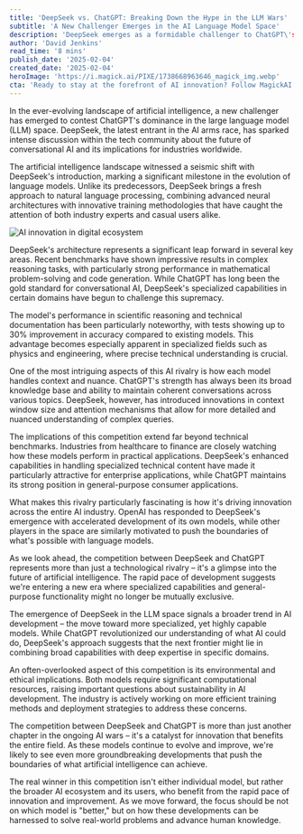 ```yaml
---
title: 'DeepSeek vs. ChatGPT: Breaking Down the Hype in the LLM Wars'
subtitle: 'A New Challenger Emerges in the AI Language Model Space'
description: 'DeepSeek emerges as a formidable challenger to ChatGPT\'s dominance in the LLM space, showcasing superior performance in specialized technical tasks while driving innovation across the AI industry. This rivalry represents a pivotal moment in AI development, pushing the boundaries of what\'s possible in artificial intelligence.'
author: 'David Jenkins'
read_time: '8 mins'
publish_date: '2025-02-04'
created_date: '2025-02-04'
heroImage: 'https://i.magick.ai/PIXE/1738668963646_magick_img.webp'
cta: 'Ready to stay at the forefront of AI innovation? Follow MagickAI on LinkedIn for expert insights and analysis on the latest developments in artificial intelligence. Join our community of tech enthusiasts and industry leaders shaping the future of AI.'
---
```


In the ever-evolving landscape of artificial intelligence, a new challenger has emerged to contest ChatGPT's dominance in the large language model (LLM) space. DeepSeek, the latest entrant in the AI arms race, has sparked intense discussion within the tech community about the future of conversational AI and its implications for industries worldwide.

The artificial intelligence landscape witnessed a seismic shift with DeepSeek's introduction, marking a significant milestone in the evolution of language models. Unlike its predecessors, DeepSeek brings a fresh approach to natural language processing, combining advanced neural architectures with innovative training methodologies that have caught the attention of both industry experts and casual users alike.

![AI innovation in digital ecosystem](https://i.magick.ai/PIXE/1738668963649_magick_img.webp)

DeepSeek's architecture represents a significant leap forward in several key areas. Recent benchmarks have shown impressive results in complex reasoning tasks, with particularly strong performance in mathematical problem-solving and code generation. While ChatGPT has long been the gold standard for conversational AI, DeepSeek's specialized capabilities in certain domains have begun to challenge this supremacy.

The model's performance in scientific reasoning and technical documentation has been particularly noteworthy, with tests showing up to 30% improvement in accuracy compared to existing models. This advantage becomes especially apparent in specialized fields such as physics and engineering, where precise technical understanding is crucial.

One of the most intriguing aspects of this AI rivalry is how each model handles context and nuance. ChatGPT's strength has always been its broad knowledge base and ability to maintain coherent conversations across various topics. DeepSeek, however, has introduced innovations in context window size and attention mechanisms that allow for more detailed and nuanced understanding of complex queries.

The implications of this competition extend far beyond technical benchmarks. Industries from healthcare to finance are closely watching how these models perform in practical applications. DeepSeek's enhanced capabilities in handling specialized technical content have made it particularly attractive for enterprise applications, while ChatGPT maintains its strong position in general-purpose consumer applications.

What makes this rivalry particularly fascinating is how it's driving innovation across the entire AI industry. OpenAI has responded to DeepSeek's emergence with accelerated development of its own models, while other players in the space are similarly motivated to push the boundaries of what's possible with language models.

As we look ahead, the competition between DeepSeek and ChatGPT represents more than just a technological rivalry – it's a glimpse into the future of artificial intelligence. The rapid pace of development suggests we're entering a new era where specialized capabilities and general-purpose functionality might no longer be mutually exclusive.

The emergence of DeepSeek in the LLM space signals a broader trend in AI development – the move toward more specialized, yet highly capable models. While ChatGPT revolutionized our understanding of what AI could do, DeepSeek's approach suggests that the next frontier might lie in combining broad capabilities with deep expertise in specific domains.

An often-overlooked aspect of this competition is its environmental and ethical implications. Both models require significant computational resources, raising important questions about sustainability in AI development. The industry is actively working on more efficient training methods and deployment strategies to address these concerns.

The competition between DeepSeek and ChatGPT is more than just another chapter in the ongoing AI wars – it's a catalyst for innovation that benefits the entire field. As these models continue to evolve and improve, we're likely to see even more groundbreaking developments that push the boundaries of what artificial intelligence can achieve.

The real winner in this competition isn't either individual model, but rather the broader AI ecosystem and its users, who benefit from the rapid pace of innovation and improvement. As we move forward, the focus should be not on which model is "better," but on how these developments can be harnessed to solve real-world problems and advance human knowledge.